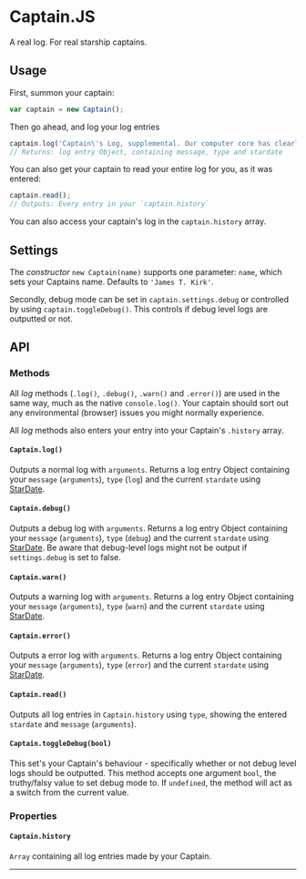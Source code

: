 # Captain.JS

A real log. For real starship captains.

## Usage

First, summon your captain:

```js
var captain = new Captain();
```

Then go ahead, and log your log entries

```js
captain.log('Captain\'s Log, supplemental. Our computer core has clearly been tampered with and yet there is no sign of a breach of security on board. We have engines back and will attempt to complete our mission.');
// Returns: log entry Object, containing message, type and stardate
```

You can also get your captain to read your entire log for you, as it was entered:

```js
captain.read();
// Outputs: Every entry in your `captain.history`
```

You can also access your captain's log in the `captain.history` array.

## Settings

The *constructor* `new Captain(name)` supports one parameter: `name`, which sets your Captains name. Defaults to `'James T. Kirk'`. 

Secondly, debug mode can be set in `captain.settings.debug` or controlled by using `captain.toggleDebug()`. This controls if debug level logs are outputted or not.

## API

### Methods

All *log* methods (`.log()`, `.debug()`, `.warn()` and `.error()`) are used in the same way, much as the native `console.log()`. Your captain should sort out any environmental (browser) issues you might normally experience. 

All *log* methods also enters your entry into your Captain's `.history` array.

#### `Captain.log()`

Outputs a normal log with `arguments`. Returns a log entry Object containing your `message` (`arguments`), `type` (`log`) and the current `stardate` using [StarDate](https://www.npmjs.com/package/stardate).

#### `Captain.debug()`

Outputs a debug log with `arguments`. Returns a log entry Object containing your `message` (`arguments`), `type` (`debug`) and the current `stardate` using [StarDate](https://www.npmjs.com/package/stardate). Be aware that debug-level logs might not be output if `settings.debug` is set to false.

#### `Captain.warn()`

Outputs a warning log with `arguments`. Returns a log entry Object containing your `message` (`arguments`), `type` (`warn`) and the current `stardate` using [StarDate](https://www.npmjs.com/package/stardate).

#### `Captain.error()`

Outputs a error log with `arguments`. Returns a log entry Object containing your `message` (`arguments`), `type` (`error`) and the current `stardate` using [StarDate](https://www.npmjs.com/package/stardate).

#### `Captain.read()`

Outputs all log entries in `Captain.history` using `type`, showing the entered `stardate` and `message` (`arguments`).

#### `Captain.toggleDebug(bool)`

This set's your Captain's behaviour - specifically whether or not debug level logs should be outputted. This method accepts one argument `bool`, the truthy/falsy value to set debug mode to. If `undefined`, the method will act as a switch from the current value.

### Properties

#### `Captain.history`

`Array` containing all log entries made by your Captain.

---

<img src="http://bkkt.ljd.dk/agreement.gif" alt="" />